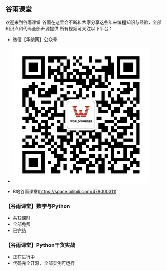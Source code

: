 ## 谷雨课堂
欢迎来到谷雨课堂
谷雨在这里会不断和大家分享这些年来编程知识与经验，全部知识点和代码全部开源提供
所有视频可关注以下平台：

+ 微信【华纳网】公众号

+ ![华纳网](asserts/qr_warner.jpg)


+ B站谷雨课堂(https://space.bilibili.com/478000311)


### 【谷雨课堂】数学与Python
- 共12课时
- 全部免费
- 已完结
  
### 【谷雨课堂】Python干货实战
+ 正在进行中
+ 代码完全开源，全部实例可运行

